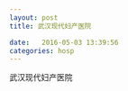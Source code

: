 ```yaml
--- 
layout: post 
title: 武汉现代妇产医院

date:   2016-05-03 13:39:56 
categories: hosp 
--- 
```

   
武汉现代妇产医院
